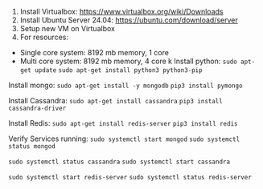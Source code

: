 1. Install Virtualbox: https://www.virtualbox.org/wiki/Downloads
2. Install Ubuntu Server 24.04: https://ubuntu.com/download/server
3. Setup new VM on Virtualbox
4. For resources:
- Single core system: 8192 mb memory, 1 core
- Multi core system: 8192 mb memory, 4 core
k
Install python:
`sudo apt-get update`
`sudo apt-get install python3 python3-pip`

Install mongo:
`sudo apt-get install -y mongodb`
`pip3 install pymongo`


Install Cassandra:
`sudo apt-get install cassandra`
`pip3 install cassandra-driver`

Install Redis:
`sudo apt-get install redis-server`
`pip3 install redis`

Verify Services running:
`sudo systemctl start mongod`
`sudo systemctl status mongod`

`sudo systemctl status cassandra`
`sudo systemctl start cassandra`

`sudo systemctl start redis-server`
`sudo systemctl status redis-server`
